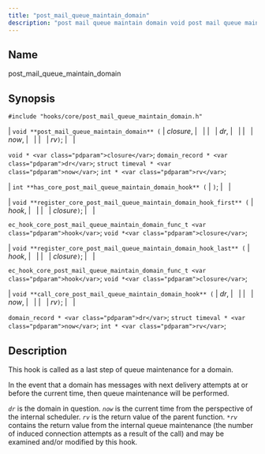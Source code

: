 ```yaml
---
title: "post_mail_queue_maintain_domain"
description: "post mail queue maintain domain void post mail queue maintain domain closure dr now rv void closure domain record dr struct timeval now int rv int has core post mail queue maintain domain hook void register core post mail queue maintain domain hook first hook closure ec hook core post..."
---
```


<a name="hooks.core.post_mail_queue_maintain_domain"></a> 
## Name

post_mail_queue_maintain_domain

## Synopsis

`#include "hooks/core/post_mail_queue_maintain_domain.h"`

| `void **post_mail_queue_maintain_domain** (` | <var class="pdparam">closure</var>, |   |
|   | <var class="pdparam">dr</var>, |   |
|   | <var class="pdparam">now</var>, |   |
|   | <var class="pdparam">rv</var>`)`; |   |

`void * <var class="pdparam">closure</var>`;
`domain_record * <var class="pdparam">dr</var>`;
`struct timeval * <var class="pdparam">now</var>`;
`int * <var class="pdparam">rv</var>`;

| `int **has_core_post_mail_queue_maintain_domain_hook** (` | `)`; |   |

| `void **register_core_post_mail_queue_maintain_domain_hook_first** (` | <var class="pdparam">hook</var>, |   |
|   | <var class="pdparam">closure</var>`)`; |   |

`ec_hook_core_post_mail_queue_maintain_domain_func_t <var class="pdparam">hook</var>`;
`void *<var class="pdparam">closure</var>`;

| `void **register_core_post_mail_queue_maintain_domain_hook_last** (` | <var class="pdparam">hook</var>, |   |
|   | <var class="pdparam">closure</var>`)`; |   |

`ec_hook_core_post_mail_queue_maintain_domain_func_t <var class="pdparam">hook</var>`;
`void *<var class="pdparam">closure</var>`;

| `void **call_core_post_mail_queue_maintain_domain_hook** (` | <var class="pdparam">dr</var>, |   |
|   | <var class="pdparam">now</var>, |   |
|   | <var class="pdparam">rv</var>`)`; |   |

`domain_record * <var class="pdparam">dr</var>`;
`struct timeval * <var class="pdparam">now</var>`;
`int * <var class="pdparam">rv</var>`;<a name="idp44871856"></a> 
## Description

This hook is called as a last step of queue maintenance for a domain.

In the event that a domain has messages with next delivery attempts at or before the current time, then queue maintenance will be performed.

*`dr`* is the domain in question. *`now`* is the current time from the perspective of the internal scheduler. *`rv`* is the return value of the parent function. *`*rv`* contains the return value from the internal queue maintenance (the number of induced connection attempts as a result of the call) and may be examined and/or modified by this hook.